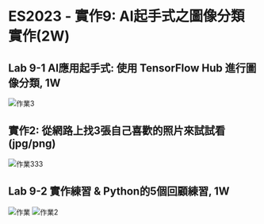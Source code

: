 # ES2023 - 實作9: AI起手式之圖像分類實作(2W)
## Lab 9-1 AI應用起手式: 使用 TensorFlow Hub 進行圖像分類, 1W
![作業3](https://github.com/Lin-Chen-Yeh/es2023/assets/145889686/d69ee574-4df8-4718-8987-9428a070ba95)
## 實作2: 從網路上找3張自己喜歡的照片來試試看 (jpg/png)
![作業333](https://github.com/Lin-Chen-Yeh/es2023/assets/145889686/0dbe39a1-92c1-4b63-9601-20f5addd41c5)


## Lab 9-2 實作練習 & Python的5個回顧練習, 1W

![作業](https://github.com/Lin-Chen-Yeh/es2023/assets/145889686/7e6eaa69-066a-4c92-9667-fada65ec2d04)
![作業2](https://github.com/Lin-Chen-Yeh/es2023/assets/145889686/be23af88-36a8-40f3-826a-f0dda0abd69d)
